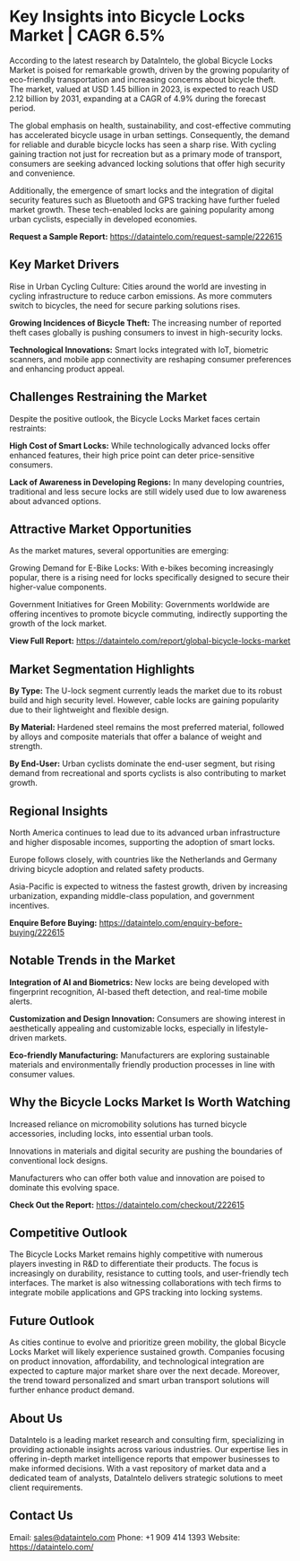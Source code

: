 # Key Insights into Bicycle Locks Market | CAGR 6.5%

According to the latest research by DataIntelo, the global Bicycle Locks Market is poised for remarkable growth, driven by the growing popularity of eco-friendly transportation and increasing concerns about bicycle theft. The market, valued at USD 1.45 billion in 2023, is expected to reach USD 2.12 billion by 2031, expanding at a CAGR of 4.9% during the forecast period.

The global emphasis on health, sustainability, and cost-effective commuting has accelerated bicycle usage in urban settings. Consequently, the demand for reliable and durable bicycle locks has seen a sharp rise. With cycling gaining traction not just for recreation but as a primary mode of transport, consumers are seeking advanced locking solutions that offer high security and convenience.

Additionally, the emergence of smart locks and the integration of digital security features such as Bluetooth and GPS tracking have further fueled market growth. These tech-enabled locks are gaining popularity among urban cyclists, especially in developed economies.

**Request a Sample Report:** https://dataintelo.com/request-sample/222615

## Key Market Drivers

Rise in Urban Cycling Culture: Cities around the world are investing in cycling infrastructure to reduce carbon emissions. As more commuters switch to bicycles, the need for secure parking solutions rises.

**Growing Incidences of Bicycle Theft:** The increasing number of reported theft cases globally is pushing consumers to invest in high-security locks.

**Technological Innovations:** Smart locks integrated with IoT, biometric scanners, and mobile app connectivity are reshaping consumer preferences and enhancing product appeal.

## Challenges Restraining the Market

Despite the positive outlook, the Bicycle Locks Market faces certain restraints:

**High Cost of Smart Locks:** While technologically advanced locks offer enhanced features, their high price point can deter price-sensitive consumers.

**Lack of Awareness in Developing Regions:** In many developing countries, traditional and less secure locks are still widely used due to low awareness about advanced options.

## Attractive Market Opportunities

As the market matures, several opportunities are emerging:

Growing Demand for E-Bike Locks: With e-bikes becoming increasingly popular, there is a rising need for locks specifically designed to secure their higher-value components.

Government Initiatives for Green Mobility: Governments worldwide are offering incentives to promote bicycle commuting, indirectly supporting the growth of the lock market.

**View Full Report:** https://dataintelo.com/report/global-bicycle-locks-market

## Market Segmentation Highlights

**By Type:** The U-lock segment currently leads the market due to its robust build and high security level. However, cable locks are gaining popularity due to their lightweight and flexible design.

**By Material:** Hardened steel remains the most preferred material, followed by alloys and composite materials that offer a balance of weight and strength.

**By End-User:** Urban cyclists dominate the end-user segment, but rising demand from recreational and sports cyclists is also contributing to market growth.

## Regional Insights

North America continues to lead due to its advanced urban infrastructure and higher disposable incomes, supporting the adoption of smart locks.

Europe follows closely, with countries like the Netherlands and Germany driving bicycle adoption and related safety products.

Asia-Pacific is expected to witness the fastest growth, driven by increasing urbanization, expanding middle-class population, and government incentives.

**Enquire Before Buying:** https://dataintelo.com/enquiry-before-buying/222615

## Notable Trends in the Market

**Integration of AI and Biometrics:** New locks are being developed with fingerprint recognition, AI-based theft detection, and real-time mobile alerts.

**Customization and Design Innovation:** Consumers are showing interest in aesthetically appealing and customizable locks, especially in lifestyle-driven markets.

**Eco-friendly Manufacturing:** Manufacturers are exploring sustainable materials and environmentally friendly production processes in line with consumer values.

## Why the Bicycle Locks Market Is Worth Watching

Increased reliance on micromobility solutions has turned bicycle accessories, including locks, into essential urban tools.

Innovations in materials and digital security are pushing the boundaries of conventional lock designs.

Manufacturers who can offer both value and innovation are poised to dominate this evolving space.

**Check Out the Report:** https://dataintelo.com/checkout/222615

## Competitive Outlook

The Bicycle Locks Market remains highly competitive with numerous players investing in R&D to differentiate their products. The focus is increasingly on durability, resistance to cutting tools, and user-friendly tech interfaces. The market is also witnessing collaborations with tech firms to integrate mobile applications and GPS tracking into locking systems.

## Future Outlook

As cities continue to evolve and prioritize green mobility, the global Bicycle Locks Market will likely experience sustained growth. Companies focusing on product innovation, affordability, and technological integration are expected to capture major market share over the next decade. Moreover, the trend toward personalized and smart urban transport solutions will further enhance product demand.

## About Us

DataIntelo is a leading market research and consulting firm, specializing in providing actionable insights across various industries. Our expertise lies in offering in-depth market intelligence reports that empower businesses to make informed decisions. With a vast repository of market data and a dedicated team of analysts, DataIntelo delivers strategic solutions to meet client requirements.

## Contact Us

Email: sales@dataintelo.com
Phone: +1 909 414 1393
Website: https://dataintelo.com/
